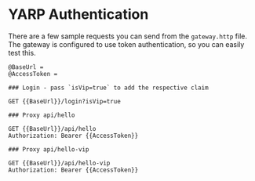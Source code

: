 # YARP Authentication

There are a few sample requests you can send from the `gateway.http` file.
The gateway is configured to use token authentication, so you can easily test this. 

```
@BaseUrl =
@AccessToken =

### Login - pass `isVip=true` to add the respective claim

GET {{BaseUrl}}/login?isVip=true

### Proxy api/hello

GET {{BaseUrl}}/api/hello
Authorization: Bearer {{AccessToken}}

### Proxy api/hello-vip

GET {{BaseUrl}}/api/hello-vip
Authorization: Bearer {{AccessToken}}
```
